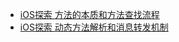 - [iOS探索 方法的本质和方法查找流程](https://juejin.im/post/5e2be84ae51d454d5177b512)
- [iOS探索 动态方法解析和消息转发机制](https://juejin.im/post/5e396c256fb9a07cbb6e29ae)
